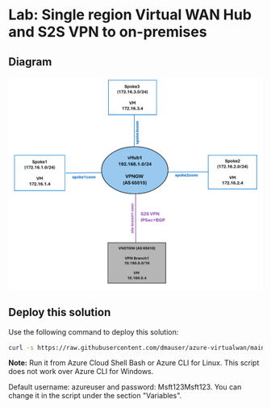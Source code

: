 # Lab: Single region Virtual WAN Hub and S2S VPN to on-premises

## Diagram

![](./netdiagram.png)

## Deploy this solution

Use the following command to deploy this solution:

```bash
curl -s https://raw.githubusercontent.com/dmauser/azure-virtualwan/main/single-region-vpn/deploy.azcli | bash
```

**Note:** Run it from Azure Cloud Shell Bash or Azure CLI for Linux. This script does not work over Azure CLI for Windows.

Default username: azureuser and password: Msft123Msft123. You can change it in the script under the section "Variables".